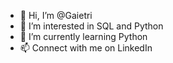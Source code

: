 - 👋 Hi, I’m @Gaietri
- 👀 I’m interested in SQL and Python
- 🌱 I’m currently learning Python
- 📫 Connect with me on LinkedIn 

<!---
Gaietri/Gaietri is a ✨ special ✨ repository because its `README.md` (this file) appears on your GitHub profile.
You can click the Preview link to take a look at your changes.
--->
